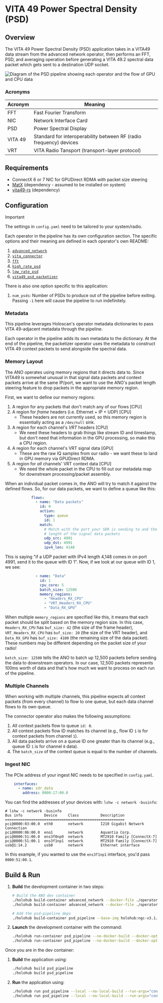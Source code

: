<!--
SPDX-FileCopyrightText: 2024 Valley Tech Systems, Inc.

SPDX-License-Identifier: Apache-2.0
-->
# VITA 49 Power Spectral Density (PSD)

## Overview

The VITA 49 Power Spectral Density (PSD) application takes in a VITA49 data stream from the advanced network
operator, then performs an FFT, PSD, and averaging operation before
generating a VITA 49.2 spectral data packet which gets sent to a
destination UDP socket.

![Diagram of the PSD pipeline showing each operator and the flow
  of GPU and CPU data](./imgs/psd_pipeline_diagram.png)

### Acronyms

| Acronym | Meaning                                                            |
| ------- | ------------------------------------------------------------------ |
| FFT     | Fast Fourier Transform                                             |
| NIC     | Network Interface Card                                             |
| PSD     | Power Spectral Display                                             |
| VITA 49 | Standard for interoperability between RF (radio frequency) devices |
| VRT     | VITA Radio Tansport (transport-layer protocol)                     |

## Requirements

- ConnectX 6 or 7 NIC for GPUDirect RDMA with packet size steering
- [MatX](https://github.com/NVIDIA/MatX) (dependency - assumed to be installed on system)
- [vita49-rs](https://github.com/voyager-tech-inc/vita49-rs) (dependency)

## Configuration

> [!IMPORTANT]
> The settings in `config.yaml` need to be tailored to your system/radio.

Each operator in the pipeline has its own configuration section. The specific options
and their meaning are defined in each operator's own README:

1. [`advanced_network`](../../operators/advanced_network/README.md)
2. [`vita_connector`](./advanced_network_connectors/README.md)
3. [`fft`](../../operators/fft/README.md)
4. [`high_rate_psd`](../../operators/high_rate_psd/README.md)
5. [`low_rate_psd`](../../operators/low_rate_psd/README.md)
6. [`vita49_psd_packetizer`](../../operators/vita49_psd_packetizer/README.md)

There is also one option specific to this application:

1. `num_psds`: Number of PSDs to produce out of the pipeline before exiting.
               Passing `-1` here will cause the pipeline to run indefinitely.

### Metadata

This pipeline leverages Holoscan's operator metadata dictionaries to pass
VITA 49-adjacent metadata through the pipeline.

Each operator in the pipeline adds its own metadata to the dictionary.
At the end of the pipeline, the packetizer operator uses the metadata
to construct VITA 49 context packets to send alongside the spectral data.

### Memory Layout

The ANO operates using memory regions that it directs data to. Since VITA49
is somewhat unusual in that signal data packets and context packets arrive
at the same IP/port, we want to use the ANO's packet length steering feature
to drop packets in the appropriate memory region.

First, we want to define our memory regions:

1. A region for any packets that don't match any of our flows [CPU]
2. A region for _frame_ headers (i.e. Ethernet + IP + UDP) [CPU]
   - These headers are not currently used, so this memory region is
     essentially acting as a `/dev/null` sink.
3. A region for each channel's _VRT_ headers [CPU]
   - We need these headers to grab things like stream ID and
     timestamp, but don't need that information in the GPU processing,
     so make this a CPU region.
4. A region for each channel's VRT signal data [GPU]
   - These are the raw IQ samples from our radio - we want these to
     land in GPU memory via GPUDirect RDMA.
5. A region for _all_ channels' VRT context data [CPU]
   - We need the whole packet in the CPU to fill out our metadata
     map for downstream processing/packet assembly.

When an individual packet comes in, the ANO will try to match it
against the defined flows. So, for our data packets, we want to
define a queue like this:

```yaml
            flows:
              - name: "Data packets"
                id: 0
                action:
                  type: queue
                  id: 1
                match:
                  # Match with the port your SDR is sending to and the
                  # length of the signal data packets
                  udp_src: 4991
                  udp_dst: 4991
                  ipv4_len: 4148
```

This is saying "if a UDP packet with IPv4 length 4,148 comes in on port
4991, send it to the queue with ID 1". Now, if we look at our queue with
ID 1, we see:

```yaml
              - name: "Data"
                id: 1
                cpu_core: 5
                batch_size: 12500
                memory_regions:
                  - "Headers_RX_CPU"
                  - "VRT_Headers_RX_CPU"
                  - "Data_RX_GPU"
```

When multiple `memory_regions` are specified like this, it means
that each packet should be split based on the memory region size. In this
case, `Headers_RX_CPU` has `buf_size: 42` (the size of the frame header),
`VRT_Headers_RX_CPU` has `buf_size: 20` (the size of the VRT header),
and `Data_RX_GPU` has `buf_size: 4100` (the remaining size of the data
packet). These numbers may be different depending on the packet size of
your radio!

`batch_size: 12500` tells the ANO to batch up 12,500 packets before sending
the data to downstream operators. In our case, 12,500 packets represents
100ms worth of data and that's how much we want to process on each run of
the pipeline.

### Multiple Channels

When working with multiple channels, this pipeline expects all context
packets (from every channel) to flow to one queue, but each data channel
flows to its own queue.

The connector operator also makes the following assumptions:

1. All context packets flow to queue `id: 0`.
2. All context packets flow ID matches its channel (e.g., flow ID `1`
   is for context packets from channel `1`).
3. All data packets arrive on a queue ID one greater than its channel
   (e.g., queue ID `1` is for channel `0` data).
4. The `batch_size` of the context queue is equal to the number of
   channels.


### Ingest NIC

The PCIe address of your ingest NIC needs to be specified in `config.yaml`.

```yaml
    interfaces:
      - name: sdr_data
        address: 0000:17:00.0
```

You can find the addresses of your devices with: `lshw -c network -businfo`:

```
# lshw -c network -businfo
Bus info          Device     Class          Description
=======================================================
pci@0000:03:00.0  eth0       network        I210 Gigabit Network Connection
pci@0000:06:00.0  eno1       network        Aquantia Corp.
pci@0000:51:00.0  ens3f0np0  network        MT2910 Family [ConnectX-7]
pci@0000:51:00.1  ens3f1np1  network        MT2910 Family [ConnectX-7]
usb@1:14.2        usb0       network        Ethernet interface
```

In this example, if you wanted to use the `ens3f1np1` interface, you'd pass
`0000:51:00.1`.

## Build & Run
1. **Build** the development container in two steps:
   ```bash
   # Build the ANO dev container
   ./holohub build-container advanced_network --docker-file ./operators/advanced_network/Dockerfile
   ./holohub build-container advanced_network --docker-file ./operators/advanced_network/Dockerfile

   # Add the psd-pipeline deps
   ./holohub build-container psd_pipeline --base-img holohub:ngc-v3.1.0-dgpu --img holohub-psd-pipeline:ngc-v3.1.0-dgpu
   ```
2. **Launch** the development container with the command:
   ```bash
   ./holohub run-container psd_pipeline --no-docker-build --docker-opts="-u root --privileged" --img holohub-psd-pipeline:ngc-v3.1.0-dgpu
   ./holohub run-container psd_pipeline --no-docker-build --docker-opts="-u root --privileged" --img holohub-psd-pipeline:ngc-v3.1.0-dgpu
   ```

Once you are in the dev container:
1. **Build** the application using:
    ```bash
    ./holohub build psd_pipeline
    ./holohub build psd_pipeline
    ```
2. **Run** the application using:
    ```bash
    ./holohub run psd_pipeline --local --no-local-build --run-args="config.yaml"
    ./holohub run psd_pipeline --local --no-local-build --run-args="config.yaml"
    ```
